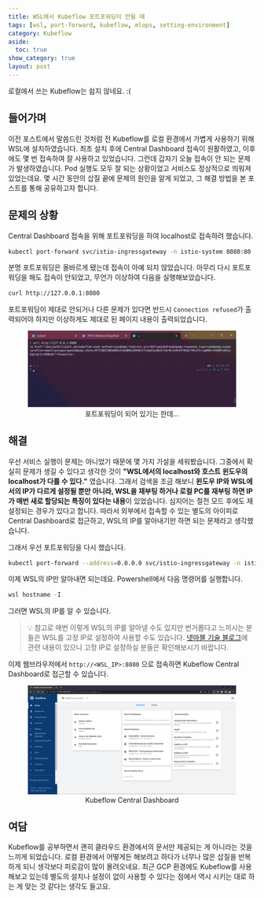 ```yaml
---
title: WSL에서 Kubeflow 포트포워딩이 안될 때
tags: [wsl, port-forward, kubeflow, mlops, setting-environment]
category: Kubeflow
aside:
  toc: true
show_category: true
layout: post
---
```


로컬에서 쓰는 Kubeflow는 쉽지 않네요. :(

<!--more-->

## 들어가며

이전 포스트에서 말씀드린 것처럼 전 Kubeflow를 로컬 환경에서 가볍게 사용하기 위해 WSL에 설치하였습니다. 최초 설치 후에 Central Dashboard 접속이 원활하였고, 이후에도 몇 번 접속하여 잘 사용하고 있었습니다. 그런데 갑자기 오늘 접속이 안 되는 문제가 발생하였습니다. Pod 실행도 모두 잘 되는 상황이었고 서비스도 정상적으로 띄워져 있었는데요. 몇 시간 동안의 삽질 끝에 문제의 원인을 알게 되었고, 그 해결 방법을 본 포스트를 통해 공유하고자 합니다.

## 문제의 상황

Central Dashboard 접속을 위해 포트포워딩을 하여 localhost로 접속하려 했습니다.

```bash
kubectl port-forward svc/istio-ingressgateway -n istio-system 8080:80
```

분명 포트포워딩은 올바르게 됐는데 접속이 아예 되지 않았습니다. 아무리 다시 포트포워딩을 해도 접속이 안되었고, 무언가 이상하여 다음을 실행해보았습니다.

```bash
curl http://127.0.0.1:8080
```

포트포워딩이 제대로 안되거나 다른 문제가 있다면 반드시 `Connection refused`가 출력되어야 하지만 이상하게도 제대로 된 페이지 내용이 출력되었습니다.

<center>
  <figure>
    <img src="/assets/images/2022-06-04-port-forwarding-not-working-for-kubeflow-in-wsl/port-forwarding.png" alt="Port forwarding" style="zoom:50%;" loading="lazy"/>
    <figcaption style="text-align: center;">포트포워딩이 되어 있기는 한데...</figcaption>
  </figure>
</center>

## 해결

우선 서비스 실행이 문제는 아니었기 때문에 몇 가지 가설을 세워봤습니다. 그중에서 확실히 문제가 생길 수 있다고 생각한 것이 **"WSL에서의 localhost와 호스트 윈도우의 localhost가 다를 수 있다."** 였습니다. 그래서 검색을 조금 해보니 **윈도우 IP와 WSL에서의 IP가 다르게 설정될 뿐만 아니라, WSL을 재부팅 하거나 로컬 PC를 재부팅 하면 IP가 매번 새로 할당되는 특징이 있다는 내용**이 있었습니다. 심지어는 절전 모드 후에도 재설정되는 경우가 있다고 합니다. 따라서 외부에서 접속할 수 있는 별도의 아이피로 Central Dashboard로 접근하고, WSL의 IP를 알아내기만 하면 되는 문제라고 생각했습니다.

그래서 우선 포트포워딩을 다시 했습니다.

```bash
kubectl port-forward --address=0.0.0.0 svc/istio-ingressgateway -n istio-system 8080:80
```

이제 WSL의 IP만 알아내면 되는데요. Powershell에서 다음 명령어를 실행합니다.

```powershell
wsl hostname -I
```

그러면 WSL의 IP를 알 수 있습니다. 

>   :bulb: 참고로 매번 이렇게 WSL의 IP를 알아낼 수도 있지만 번거롭다고 느끼시는 분들은 WSL를 고정 IP로 설정하여 사용할 수도 있습니다. [넷마블 기술 블로그](https://netmarble.engineering/wsl2-static-ip-scheduler-settings/)에 관련 내용이 있으니 고정 IP로 설정하실 분들은 확인해보시기 바랍니다.

이제 웹브라우저에서 `http://<WSL_IP>:8080` 으로 접속하면 Kubeflow Central Dashboard로 접근할 수 있습니다.

<center>
  <figure>
    <img src="/assets/images/2022-06-04-port-forwarding-not-working-for-kubeflow-in-wsl/central-dashboard.png" alt="Central dashboard" style="zoom:50%;" loading="lazy"/>
    <figcaption style="text-align: center;">Kubeflow Central Dashboard</figcaption>
  </figure>
</center>

## 여담

Kubeflow를 공부하면서 괜히 클라우드 환경에서의 문서만 제공되는 게 아니라는 것을 느끼게 되었습니다. 로컬 환경에서 어떻게든 해보려고 하다가 너무나 많은 삽질을 반복하게 되니 생각보다 피로감이 많이 몰려오네요. 최근 GCP 환경에도 Kubeflow를 사용해보고 있는데 별도의 설치나 설정이 없이 사용할 수 있다는 점에서 역시 시키는 대로 하는 게 맞는 것 같다는 생각도 들고요.

